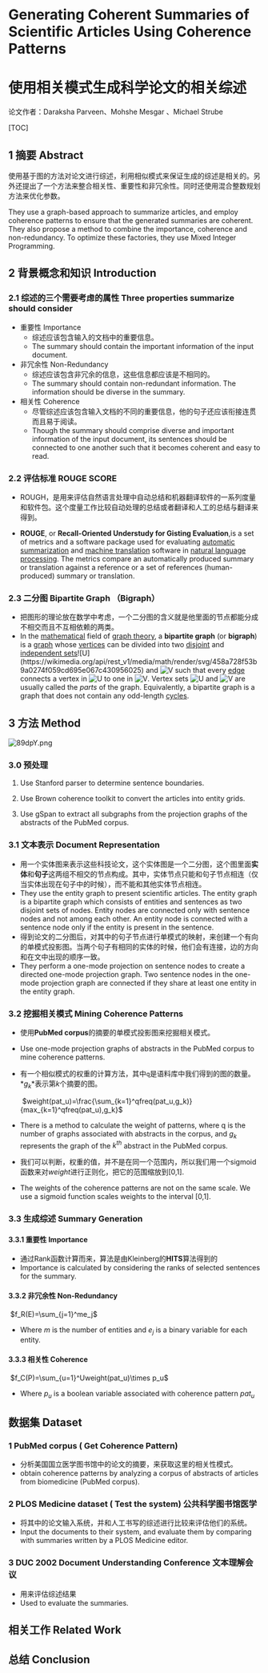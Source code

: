 # Generating Coherent Summaries of Scientific Articles Using Coherence Patterns

# 使用相关模式生成科学论文的相关综述

论文作者：Daraksha Parveen、Mohshe Mesgar 、Michael Strube

[TOC]

## 1 摘要 Abstract

使用基于图的方法对论文进行综述，利用相似模式来保证生成的综述是相关的。另外还提出了一个方法来整合相关性、重要性和非冗余性。同时还使用混合整数规划方法来优化参数。

They use a graph-based approach to summarize articles, and employ coherence patterns to ensure that the generated summaries are coherent. They also propose a method to combine the importance, coherence and non-redundancy. To optimize these factories, they use  Mixed Integer Programming.

## 2 背景概念和知识 Introduction

### 2.1 综述的三个需要考虑的属性 Three properties summarize should consider

- 重要性 Importance
  - 综述应该包含输入的文档中的重要信息。
  - The summary should contain the important information of the input document.
- 非冗余性 Non-Redundancy
  - 综述应该包含非冗余的信息，这些信息都应该是不相同的。
  - The summary should contain non-redundant information. The information should be diverse in the summary.
- 相关性 Coherence
  - 尽管综述应该包含输入文档的不同的重要信息，他的句子还应该衔接连贯而且易于阅读。
  - Though the summary should comprise diverse and important information of the input document, its sentences should be connected to one another such that it becomes coherent and easy to read.

### 2.2 评估标准 ROUGE SCORE

- ROUGH，是用来评估自然语言处理中自动总结和机器翻译软件的一系列度量和软件包。这个度量工作比较自动处理的总结或者翻译和人工的总结与翻译来得到。


- **ROUGE**, or **Recall-Oriented Understudy for Gisting Evaluation**,is a set of metrics and a software package used for evaluating [automatic summarization](https://en.wikipedia.org/wiki/Automatic_summarization) and [machine translation](https://en.wikipedia.org/wiki/Machine_translation) software in [natural language processing](https://en.wikipedia.org/wiki/Natural_language_processing). The metrics compare an automatically produced summary or translation against a reference or a set of references (human-produced) summary or translation.

### 2.3 二分图 Bipartite Graph （Bigraph）

- 把图形的理论放在数学中考虑，一个二分图的含义就是他里面的节点都能分成不相交而且不互相依赖的两类。
- In the [mathematical](https://en.wikipedia.org/wiki/Mathematics) field of [graph theory](https://en.wikipedia.org/wiki/Graph_theory), a **bipartite graph** (or **bigraph**) is a [graph](https://en.wikipedia.org/wiki/Graph_(discrete_mathematics)) whose [vertices](https://en.wikipedia.org/wiki/Vertex_(graph_theory)) can be divided into two [disjoint](https://en.wikipedia.org/wiki/Disjoint_sets) and [independent sets](https://en.wikipedia.org/wiki/Independent_set_(graph_theory))![U](https://wikimedia.org/api/rest_v1/media/math/render/svg/458a728f53b9a0274f059cd695e067c430956025) and ![V](https://wikimedia.org/api/rest_v1/media/math/render/svg/af0f6064540e84211d0ffe4dac72098adfa52845) such that every [edge](https://en.wikipedia.org/wiki/Edge_(graph_theory)) connects a vertex in ![U](https://wikimedia.org/api/rest_v1/media/math/render/svg/458a728f53b9a0274f059cd695e067c430956025) to one in ![V](https://wikimedia.org/api/rest_v1/media/math/render/svg/af0f6064540e84211d0ffe4dac72098adfa52845). Vertex sets ![U](https://wikimedia.org/api/rest_v1/media/math/render/svg/458a728f53b9a0274f059cd695e067c430956025) and ![V](https://wikimedia.org/api/rest_v1/media/math/render/svg/af0f6064540e84211d0ffe4dac72098adfa52845) are usually called the *parts* of the graph. Equivalently, a bipartite graph is a graph that does not contain any odd-length [cycles](https://en.wikipedia.org/wiki/Cycle_(graph_theory)).

## 3 方法 Method

![89dpY.png](https://s1.ax2x.com/2018/04/22/89dpY.png)

### 3.0 预处理

1. Use Stanford parser to  determine sentence boundaries.

2. Use Brown coherence toolkit to convert the articles into entity grids.

3. Use gSpan to extract all subgraphs from the projection graphs of the abstracts of the PubMed corpus.

### 3.1 文本表示 Document Representation

- 用一个实体图来表示这些科技论文，这个实体图是一个二分图，这个图里面**实体**和**句子**这两组不相交的节点构成。其中，实体节点只能和句子节点相连（仅当实体出现在句子中的时候），而不能和其他实体节点相连。
- They use the entity graph to present scientific articles. The entity graph is a bipartite graph which consists of entities and sentences as two disjoint sets of nodes. Entity nodes are connected only with sentence nodes and not among each other. An entity node is connected with a sentence node only if the entity is present in the sentence.
- 得到论文的二分图后，对其中的句子节点进行单模式的映射，来创建一个有向的单模式投影图。当两个句子有相同的实体的时候，他们会有连接，边的方向和在文中出现的顺序一致。
- They perform a one-mode projection on sentence nodes to create a directed one-mode projection graph. Two sentence nodes in the one-mode projection graph are connected if they share at least one entity in the entity graph.

### 3.2 挖掘相关模式 Mining Coherence Patterns

- 使用**PubMed corpus**的摘要的单模式投影图来挖掘相关模式。

- Use one-mode projection graphs of abstracts in the PubMed corpus to mine coherence patterns.

- 有一个相似模式的权重的计算方法，其中`q`是语料库中我们得到的图的数量。*$g_k$*表示第$k$个摘要的图。

  ​							$weight(pat_u)=\frac{\sum_{k=1}^qfreq(pat_u,g_k)}{max_{k=1}^qfreq(pat_u),g_k}$

- There is a method to calculate the weight of patterns, where q is the number of graphs associated with abstracts in the corpus, and $g_k$ represents the graph of the $k^{th}$ abstract in the PubMed corpus.

-  我们可以判断，权重的值，并不是在同一个范围内，所以我们用一个sigmoid函数来对$weight$进行正则化，把它的范围缩放到[0,1].

- The weights of the coherence patterns are not on the same scale. We use a sigmoid function scales weights to the interval [0,1].

### 3.3 生成综述 Summary Generation

#### 3.3.1 重要性 Importance

- 通过Rank函数计算而来，算法是由Kleinberg的**HITS**算法得到的
- Importance is calculated by considering the ranks of selected sentences for the summary.

#### 3.3.2 非冗余性 Non-Redundancy

​				$f_R(E)=\sum_{j=1}^me_j$

- Where *m* is the number of entities and $e_j$ is a binary variable for each entity.

#### 3.3.3 相关性 Coherence

​			$f_C(P)=\sum_{u=1}^Uweight(pat_u)\times p_u$

- Where $p_u$ is a boolean variable associated with coherence pattern $pat_u$

## 数据集 Dataset

### 1 PubMed corpus ( Get Coherence Pattern)

- 分析美国国立医学图书馆中的论文的摘要，来获取这里的相关性模式。
- obtain coherence patterns by analyzing a corpus of abstracts of articles from biomedicine (PubMed corpus).

### 2 PLOS Medicine dataset ( Test the system) 公共科学图书馆医学

- 将其中的论文输入系统，并和人工书写的综述进行比较来评估他们的系统。
- Input the documents to their system, and evaluate them by comparing with summaries written by a PLOS Medicine editor.

### 3 DUC 2002 Document Understanding Conference 文本理解会议

- 用来评估综述结果
- Used to evaluate the summaries.

## 相关工作 Related Work

## 总结 Conclusion